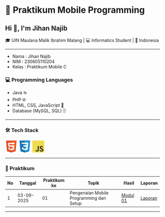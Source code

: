 # 🌱 Praktikum Mobile Programming

## Hi 👋, I'm Jihan Najib

🎓 UIN Maulana Malik Ibrahim Malang | 💻 Informatics Student | 📍 Indonesia  

---
- Nama : Jihan Najib
- NIM : 230605110204
- Kelas : Praktikum Mobile C
  
### 💻 Programming Languages
- Java ☕
- PHP 🌐
- HTML, CSS, JavaScript 🎨
- Database (MySQL, SQL) 🗄️

---

### 🛠️ Tech Stack
<img src="https://raw.githubusercontent.com/devicons/devicon/master/icons/html5/html5-original.svg" alt="html5" width="40" height="40"/> 
<img src="https://raw.githubusercontent.com/devicons/devicon/master/icons/css3/css3-original.svg" alt="css3" width="40" height="40"/> 
<img src="https://raw.githubusercontent.com/devicons/devicon/master/icons/javascript/javascript-original.svg" alt="javascript" width="40" height="40"/> 

---

### 📅 Praktikum
| No | Tanggal    | Praktikum ke | Topik                                      | Hasil        | Laporan   |
|----|------------|--------------|---------------------------------------------|--------------|-----------|
| 1  | 03-09-2025 | 01           | Pengenalan Mobile Programming dan Setup     | [Modul 01](#) | [Laporan](#) |

---
